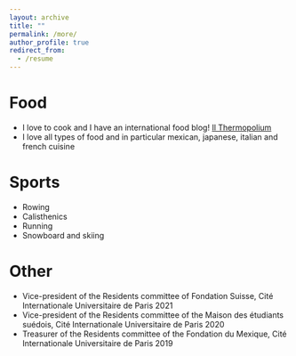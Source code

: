 ```yaml
---
layout: archive
title: ""
permalink: /more/
author_profile: true
redirect_from:
  - /resume
---
```


Food
======
* I love to cook and I have an international food blog! [Il Thermopolium](https://www.instagram.com/il_thermopolium/)
* I love all types of food and in particular mexican, japanese, italian and french cuisine

Sports
======
* Rowing
* Calisthenics
* Running
* Snowboard and skiing

Other
======
* Vice-president of the Residents committee of Fondation Suisse, Cité Internationale Universitaire de Paris 2021
* Vice-president of the Residents committee of the Maison des étudiants suédois, Cité Internationale Universitaire de Paris 2020
* Treasurer of the Residents committee of the Fondation du Mexique, Cité Internationale Universitaire de Paris 2019
